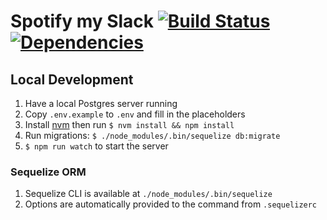 # Spotify my Slack [![Build Status](https://travis-ci.com/micthiesen/spotify-my-slack.svg?branch=master)](https://travis-ci.com/micthiesen/spotify-my-slack) [![Dependencies](https://david-dm.org/micthiesen/spotify-my-slack.svg)](https://david-dm.org/micthiesen/spotify-my-slack)

## Local Development
1. Have a local Postgres server running
1. Copy `.env.example` to `.env` and fill in the placeholders
1. Install [nvm](https://github.com/creationix/nvm) then run `$ nvm install && npm install`
1. Run migrations: `$ ./node_modules/.bin/sequelize db:migrate`
1. `$ npm run watch` to start the server

### Sequelize ORM
1. Sequelize CLI is available at `./node_modules/.bin/sequelize`
1. Options are automatically provided to the command from `.sequelizerc`
